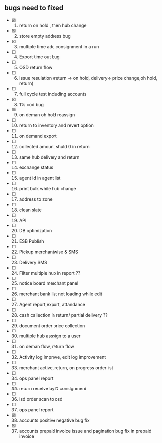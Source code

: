 ## bugs need to fixed


- [x] 1. return on hold , then hub change
- [x] 2. store empty address bug
- [x] 3. multiple time add consignment in a run
- [ ] 4. Export time out bug
- [ ] 5. OSD return flow
- [ ] 6. Issue resulation (return -> on hold, delivery-> price change,oh hold, return)
- [ ] 7. full cycle test including accounts
- [x] 8. 1% cod bug
- [x] 9. on deman oh hold reassign
- [ ] 10. return to inventory and revert option
- [ ] 11. on demand export
- [ ] 12. collected amount shuld 0 in return
- [ ] 13. same hub delivery and return
- [ ] 14. exchange status
- [ ] 15. agent id in agent list
- [ ] 16. print bulk while hub change
- [ ] 17. address to zone
- [ ] 18. clean slate
- [ ] 19. API
- [ ] 20. DB optimization
- [ ] 21. ESB Publish
- [ ] 22. Pickup merchantwise & SMS
- [ ] 23. Delivery SMS
- [ ] 24. Filter multiple hub in report ??
- [ ] 25. notice board merchant panel
- [ ] 26. merchant bank list not loading while edit
- [ ] 27. Agent report,export, attandance
- [ ] 28. cash callection in return/ partial delivery ??
- [ ] 29. document order price collection
- [ ] 30. multiple hub asssign to a user
- [ ] 31. on deman flow, return flow
- [ ] 32. Activity log improve, edit log improvement
- [ ] 33. merchant active, return, on progress order list
- [ ] 34. ops panel report
- [ ] 35. return receive by D consignment
- [ ] 36. isd order scan to osd
- [ ] 37. ops panel report
- [x] 38. accounts positive negative bug fix
- [x] 37. accounts prepaid invoice issue and pagination bug fix in prepaid invoice
